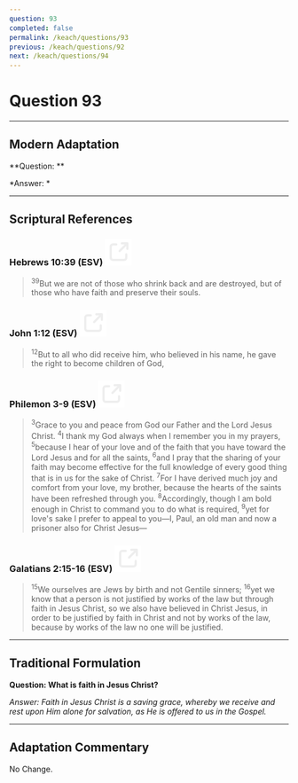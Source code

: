 ```yaml
---
question: 93
completed: false
permalink: /keach/questions/93
previous: /keach/questions/92
next: /keach/questions/94
---
```

# Question 93

---
## Modern Adaptation
**Question: **

*Answer: *

---
## Scriptural References
### Hebrews 10:39 (ESV) <a href="https://biblegateway.com/passage/?search=Hebrews+10%3A39&version=ESV"><img src="/assets/svg/link.svg"/></a>
> <sup>39</sup>But we are not of those who shrink back and are destroyed, but of those who have faith and preserve their souls.

### John 1:12 (ESV) <a href="https://biblegateway.com/passage/?search=John+1%3A12&version=ESV"><img src="/assets/svg/link.svg"/></a>
> <sup>12</sup>But to all who did receive him, who believed in his name, he gave the right to become children of God,

### Philemon 3-9 (ESV) <a href="https://biblegateway.com/passage/?search=Philemon+3%3ANone-None&version=ESV"><img src="/assets/svg/link.svg"/></a>
> <sup>3</sup>Grace to you and peace from God our Father and the Lord Jesus Christ.
> <sup>4</sup>I thank my God always when I remember you in my prayers,
> <sup>5</sup>because I hear of your love and of the faith that you have toward the Lord Jesus and for all the saints,
> <sup>6</sup>and I pray that the sharing of your faith may become effective for the full knowledge of every good thing that is in us for the sake of Christ.
> <sup>7</sup>For I have derived much joy and comfort from your love, my brother, because the hearts of the saints have been refreshed through you.
> <sup>8</sup>Accordingly, though I am bold enough in Christ to command you to do what is required,
> <sup>9</sup>yet for love's sake I prefer to appeal to you—I, Paul, an old man and now a prisoner also for Christ Jesus—

### Galatians 2:15-16 (ESV) <a href="https://biblegateway.com/passage/?search=Galatians+2%3A15-16&version=ESV"><img src="/assets/svg/link.svg"/></a>
> <sup>15</sup>We ourselves are Jews by birth and not Gentile sinners;
> <sup>16</sup>yet we know that a person is not justified by works of the law but through faith in Jesus Christ, so we also have believed in Christ Jesus, in order to be justified by faith in Christ and not by works of the law, because by works of the law no one will be justified.


---
## Traditional Formulation
**Question: What is faith in Jesus Christ?**

*Answer: Faith in Jesus Christ is a saving grace, whereby we receive and rest upon Him alone for salvation, as He is offered to us in the Gospel.*

---
## Adaptation Commentary
No Change.